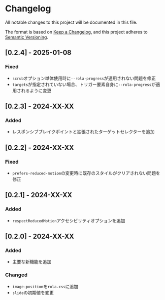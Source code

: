 # Changelog

All notable changes to this project will be documented in this file.

The format is based on [Keep a Changelog](https://keepachangelog.com/en/1.0.0/),
and this project adheres to [Semantic Versioning](https://semver.org/spec/v2.0.0.html).

## [0.2.4] - 2025-01-08

### Fixed
- `scrub`オプション単体使用時に`--rola-progress`が適用されない問題を修正
- `targets`が指定されていない場合、トリガー要素自身に`--rola-progress`が適用されるように変更

## [0.2.3] - 2024-XX-XX

### Added
- レスポンシブブレイクポイントと拡張されたターゲットセレクターを追加

## [0.2.2] - 2024-XX-XX

### Fixed
- `prefers-reduced-motion`の変更時に既存のスタイルがクリアされない問題を修正

## [0.2.1] - 2024-XX-XX

### Added
- `respectReducedMotion`アクセシビリティオプションを追加

## [0.2.0] - 2024-XX-XX

### Added
- 主要な新機能を追加

### Changed
- `image-position`を`rola.css`に追加
- `slide`の初期値を変更